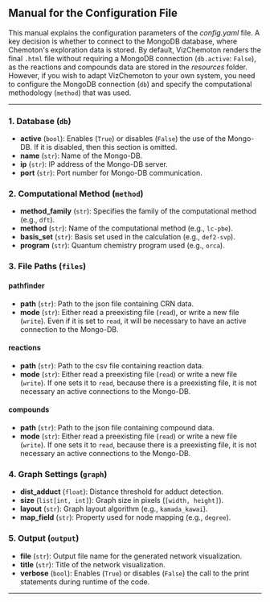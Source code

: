 ## Manual for the Configuration File

This manual explains the configuration parameters of the *config.yaml* file. A key decision is
whether to connect to the MongoDB database, where Chemoton's exploration data is stored. By default,
VizChemoton renders the final `.html` file without requiring a MongoDB connection 
(`db.active`: `False`), as the reactions and compounds data are stored in the *resources* folder.
However, if you wish to adapt VizChemoton to your own system, you need to configure the MongoDB
connection (`db`) and specify the computational methodology (`method`) that was used.  

---

### 1. Database (`db`)

- **active** (`bool`): Enables (`True`) or disables (`False`) the use of the Mongo-DB. If it is
disabled, then this section is omitted.  
- **name** (`str`): Name of the Mongo-DB.
- **ip** (`str`): IP address of the Mongo-DB server.
- **port** (`str`): Port number for Mongo-DB communication.

### 2. Computational Method (`method`)

- **method_family** (`str`): Specifies the family of the computational method (e.g., `dft`).
- **method** (`str`): Name of the computational method (e.g., `lc-pbe`).
- **basis_set** (`str`): Basis set used in the calculation (e.g., `def2-svp`).
- **program** (`str`): Quantum chemistry program used (e.g., `orca`).

### 3. File Paths (`files`)

#### pathfinder
- **path** (`str`): Path to the json file containing CRN data.
- **mode** (`str`): Either read a preexisting file (`read`), or write a new file (`write`). Even if
it is set to `read`, it will be necessary to have an active connection to the Mongo-DB.

#### reactions
- **path** (`str`): Path to the csv file containing reaction data.
- **mode** (`str`): Either read a preexisting file (`read`) or write a new file (`write`). If one
sets it to `read`, because there is a preexisting file, it is not necessary an active connections
to the Mongo-DB.

#### compounds
- **path** (`str`): Path to the json file containing compound data.
- **mode** (`str`): Either read a preexisting file (`read`) or write a new file (`write`). If one
sets it to `read`, because there is a preexisting file, it is not necessary an active connections
to the Mongo-DB.

### 4. Graph Settings (`graph`)

- **dist_adduct** (`float`): Distance threshold for adduct detection.
- **size** (`list[int, int]`): Graph size in pixels (`[width, height]`).
- **layout** (`str`): Graph layout algorithm (e.g., `kamada_kawai`).
- **map_field** (`str`): Property used for node mapping (e.g., `degree`).


### 5. Output (`output`)

- **file** (`str`): Output file name for the generated network visualization.
- **title** (`str`): Title of the network visualization.
- **verbose** (`bool`): Enables (`True`) or disables (`False`) the call to the print statements during
runtime of the code.


---



